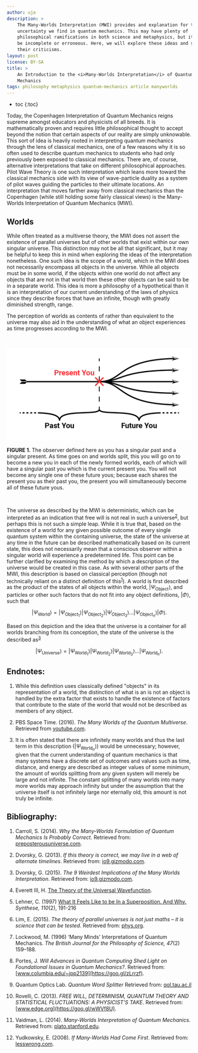 ```yaml
---
author: uja
description: >
    The Many-Worlds Interpretation (MWI) provides and explanation for the
    uncertainty we find in quantum mechanics. This may have plenty of
    philosophical ramifications in both science and metaphysics, but it may also
    be incomplete or erroneous. Here, we will explore these ideas and some of
    their criticisms.
layout: post
license: BY-SA
title: >
    An Introduction to the <i>Many-Worlds Interpretation</i> of Quantum
    Mechanics
tags: philosophy metaphysics quantum-mechanics article manyworlds
---
```


- toc
{:toc}

Today, the Copenhagen Interpretation of Quantum Mechanics reigns supreme amongst
educators and physicists of all breeds. It is mathematically proven and requires
little philosophical thought to accept beyond the notion that certain aspects of
our reality are simply unknowable. This sort of idea is heavily rooted in
interpreting quantum mechanics through the lens of classical mechanics, one of a
few reasons why it is so often used to describe quantum mechanics to students
who had only previously been exposed to classical mechanics. There are, of
course, alternative interpretations that take on different philosophical
approaches. Pilot Wave Theory is one such interpretation which leans more toward
the classical mechanics side with its view of wave-particle duality as a system
of pilot waves guiding the particles to their ultimate locations. An
interpretation that moves farther away from classical mechanics than the
Copenhagen (while still holding some fairly classical views) is the Many-Worlds
Interpretation of Quantum Mechanics (MWI).

## Worlds

While often treated as a multiverse theory, the MWI does not assert the
existence of parallel universes but of other worlds that exist within our own
singular universe. This distinction may not be all that significant, but it may
be helpful to keep this in mind when exploring the ideas of the interpretation
nonetheless. One such idea is the scope of a world, which in the MWI does not
necessarily encompass all objects in the universe. While all objects must be in
some world, if the objects within one world do not affect any objects that are
not in that world then these other objects can be said to be in a separate
world. This idea is more a philosophy of a hypothetical than it is an
interpretation of our current understanding of the laws of physics since they
describe forces that have an infinite, though with greatly diminished strength,
range.

The perception of worlds as contents of rather than equivalent to the universe
may also aid in the understanding of what an object experiences as time
progresses according to the MWI.

<br>

![Your timeline](/assets/img/mwi-fig1.jpg)

**FIGURE 1.** The observer defined here as you has a singular past and a
singular present. As time goes on and worlds split, this you will go on to
become a new you in each of the newly formed worlds, each of which will have a
singular past you which is the current present you. You will not become any
single one of these future yous; because each shares the present you as their
past you, the present you will simultaneously become all of these future yous.

<br>

The universe as described by the MWI is deterministic, which can be interpreted
as an indication that free will is not real in such a
universe<sup>[2](#2)</sup>, but perhaps this
is not such a simple leap. While it is true that, based on the existence of a
world for any given possible outcome of every single quantum system within the
containing universe, the state of the universe at any time in the future can be
described mathematically based on its current state, this does not necessarily
mean that a conscious observer within a singular world will experience a
predetermined life. This point can be further clarified by examining the
method by which a description of the universe would be created in this case. As
with several other parts of the MWI, this description is based on classical
perception (though not technically reliant on a distinct definition of
this<sup>[1](#1)</sup>). A world is first described as the product of the states
of all objects within the world, $\rvert\Psi_{\mathrm{Object}}\rangle$, and
particles or other such factors that do not fit into any object definitions,
$\rvert\Phi\rangle$, such that

$$
\rvert\Psi_{\mathrm{World}}\rangle=\rvert\Psi_{\mathrm{Object}_1}\rangle\rvert
\Psi_{\mathrm{Object}_2}\rangle\rvert\Psi_{\mathrm{Object}_3}\rangle\ldots\rvert
\Psi_{\mathrm{Object}_n}\rangle\rvert\Phi\rangle.
$$

Based on this depiction and the idea that the universe is a container for all
worlds branching from its conception, the state of the universe is the described
as<sup>[3](#3)</sup>

$$
\rvert\Psi_{\mathrm{Universe}}\rangle=\rvert\Psi_{\mathrm{World}_1}\rangle\rvert
\Psi_{\mathrm{World}_2}\rangle\rvert\Psi_{\mathrm{World}_3}\rangle\ldots\rvert
\Psi_{\mathrm{World}_n}\rangle.
$$

## Endnotes:

1. <a name="1"></a>While this definition uses classically defined "objects" in
its representation of a world, the distinction of what is an is not an object is
handled by the extra factor that exists to handle the existence of factors that
contribute to the state of the world that would not be described as members of
any object.

2. <a name="2"></a>PBS Space Time. (2016). *The Many Worlds of the Quantum
Multiverse*. Retrieved from [youtube.com](https://youtu.be/dzKWfw68M5U).

3. <a name="3"></a>It is often stated that there are infinitely many worlds and
thus the last term in this description ($\rvert\Psi_{\mathrm{World}_n}\rangle$)
would be unnecessary; however, given that the current understanding of quantum
mechanics is that many systems have a discrete set of outcomes and values such
as time, distance, and energy are described as integer values of some minimum,
the amount of worlds splitting from any given system will merely be large and
not infinite. The constant splitting of many worlds into many more worlds may
approach infinity but under the assumption that the universe itself is not
infinitely large nor eternally old, this amount is not truly be infinite.

## Bibliography:

1. Carroll, S. (2014). *Why the Many-Worlds Formulation of Quantum Mechanics Is
Probably Correct*.
Retrieved from: [preposterousuniverse.com](https://goo.gl/YWBPES).

1. Dvorsky, G. (2013). *If this theory is correct, we may live in a web of
alternate timelines*.
Retrieved from: [io9.gizmodo.com](https://goo.gl/NymUHU).

1. Dvorsky, G. (2015). *The 9 Weirdest Implications of the Many Worlds
Interpretation*.
Retrieved from: [io9.gizmodo.com](https://goo.gl/k9CmHJ).

1. Everett III, H. [The Theory of the Universal
Wavefunction](https://www-tc.pbs.org/wgbh/nova/manyworlds/pdf/dissertation.pdf).

1. Lehner, C. (1997) [What It Feels Like to be In a Superposition. And
Why.](https://doi.org/10.1023/A:1004981126055) *Synthese, 110*(2), 191-216

1. Lim, E. (2015). *The theory of parallel universes is not just maths – it is
science that can be tested*.
Retrieved from: [phys.org](https://goo.gl/iYKG67).

1. Lockwood, M. (1996) ‘Many Minds’ Interpretations of Quantum Mechanics.
*The British Journal for the Philosophy of Science, 47*(2) 159–188.

1. Portes, J. *Will Advances in Quantum Computing Shed Light on Foundational
Issues in Quantum Mechanics?*.
Retrieved from: [www.columbia.edu/~jpp2139](https://goo.gl/zLrrzf).

1. Quantum Optics Lab. *Quantum Word Splitter* Retrieved from:
[qol.tau.ac.il](http://qol.tau.ac.il/)

1. Rovelli, C. (2013). *FREE WILL, DETERMINISM, QUANTUM THEORY AND STATISTICAL
FLUCTUATIONS: A PHYSICIST'S TAKE*.
Retrieved from: [www.edge.org](https://goo.gl/wWVf8U).

1. Vaidman, L. (2014). *Many-Worlds Interpretation of Quantum Mechanics*.
Retrieved from: [plato.stanford.edu](https://goo.gl/23n1ZN).

1. Yudkowsky, E. (2008). *If Many-Worlds Had Come First*.
Retrieved from: [lesswrong.com](https://goo.gl/QY3KMb).
